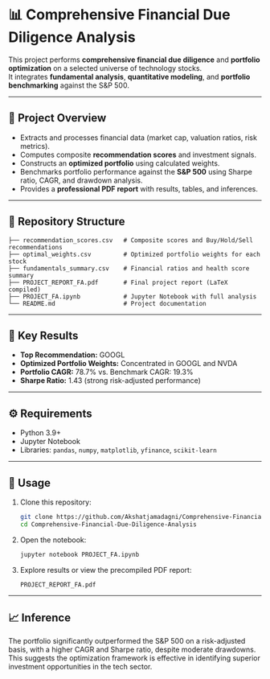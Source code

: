 # 📊 Comprehensive Financial Due Diligence Analysis

This project performs **comprehensive financial due diligence** and **portfolio optimization** on a selected universe of technology stocks.  
It integrates **fundamental analysis**, **quantitative modeling**, and **portfolio benchmarking** against the S&P 500.

---

## 🚀 Project Overview

- Extracts and processes financial data (market cap, valuation ratios, risk metrics).
- Computes composite **recommendation scores** and investment signals.
- Constructs an **optimized portfolio** using calculated weights.
- Benchmarks portfolio performance against the **S&P 500** using Sharpe ratio, CAGR, and drawdown analysis.
- Provides a **professional PDF report** with results, tables, and inferences.

---

## 📂 Repository Structure

```
├── recommendation_scores.csv   # Composite scores and Buy/Hold/Sell recommendations
├── optimal_weights.csv         # Optimized portfolio weights for each stock
├── fundamentals_summary.csv    # Financial ratios and health score summary
├── PROJECT_REPORT_FA.pdf       # Final project report (LaTeX compiled)
├── PROJECT_FA.ipynb            # Jupyter Notebook with full analysis
└── README.md                   # Project documentation
```

---

## 📑 Key Results

- **Top Recommendation:** GOOGL  
- **Optimized Portfolio Weights:** Concentrated in GOOGL and NVDA  
- **Portfolio CAGR:** 78.7% vs. Benchmark CAGR: 19.3%  
- **Sharpe Ratio:** 1.43 (strong risk-adjusted performance)  

---

## ⚙️ Requirements

- Python 3.9+
- Jupyter Notebook
- Libraries: `pandas`, `numpy`, `matplotlib`, `yfinance`, `scikit-learn`

---

## 📘 Usage

1. Clone this repository:
   ```bash
   git clone https://github.com/Akshatjamadagni/Comprehensive-Financial-Due-Diligence-Analysis.git
   cd Comprehensive-Financial-Due-Diligence-Analysis

   ```

2. Open the notebook:
   ```bash
   jupyter notebook PROJECT_FA.ipynb
   ```

3. Explore results or view the precompiled PDF report:
   ```
   PROJECT_REPORT_FA.pdf
   ```

---

## 📈 Inference

The portfolio significantly outperformed the S&P 500 on a risk-adjusted basis, with a higher CAGR and Sharpe ratio, despite moderate drawdowns.
This suggests the optimization framework is effective in identifying superior investment opportunities in the tech sector.
